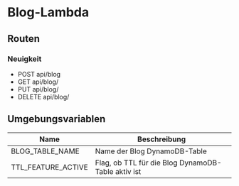 # Blog-Lambda

## Routen

### Neuigkeit 

- POST api/blog
- GET api/blog/<id>
- PUT api/blog/<id>
- DELETE api/blog/<id>


## Umgebungsvariablen
| Name                    | Beschreibung                                            |
|-------------------------|---------------------------------------------------------|
| BLOG_TABLE_NAME         | Name der Blog DynamoDB-Table                            |
| TTL_FEATURE_ACTIVE      | Flag, ob TTL für die Blog DynamoDB-Table aktiv ist      |
